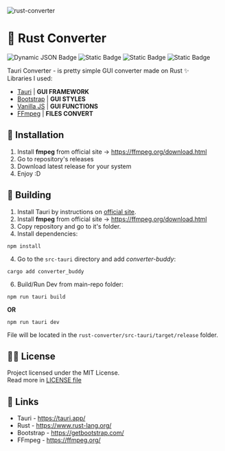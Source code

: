 ![rust-converter](https://github.com/mealet/rust-converter/assets/110933288/5d9b7711-6dd1-4c63-b611-0f5ed9fce054)

# 🦀 Rust Converter
![Dynamic JSON Badge](https://img.shields.io/badge/dynamic/json?url=https%3A%2F%2Fraw.githubusercontent.com%2Fmealet%2Frust-converter%2Fmain%2Fpackage.json&query=%24.version&style=for-the-badge&label=version&color=%23ff0d0d)
![Static Badge](https://img.shields.io/badge/rust-red?style=for-the-badge&label=Language&color=%23ff0d0d)
![Static Badge](https://img.shields.io/badge/MIT-red?style=for-the-badge&label=License&color=%23ff0d0d)
![Static Badge](https://img.shields.io/badge/FFMPEG-red?style=for-the-badge&label=Converter&color=%23ff0d0d)

Tauri Converter - is pretty simple GUI converter made on Rust ✨<br>
Libraries I used:
- [Tauri](https://tauri.app/) | **GUI FRAMEWORK**
- [Bootstrap](https://getbootstrap.com/) | **GUI STYLES**
- [Vanilla JS](https://tauri.app/v1/guides/getting-started/setup/html-css-js/) | **GUI FUNCTIONS**
- [FFmpeg](https://ffmpeg.org/) | **FILES CONVERT**

## 👀 Installation
1. Install **fmpeg** from official site -> https://ffmpeg.org/download.html
2. Go to repository's releases
3. Download latest release for your system
4. Enjoy :D

## 🧐 Building
1. Install Tauri by instructions on [official site](https://tauri.app/).
2. Install **fmpeg** from official site -> https://ffmpeg.org/download.html
3. Copy repository and go to it's folder.
4. Install dependencies:
```
npm install
```
4. Go to the `src-tauri` directory and add _converter-buddy_:
```
cargo add converter_buddy
```
6. Build/Run Dev from main-repo folder:
```
npm run tauri build
```
**OR**
```
npm run tauri dev
```

File will be located in the `rust-converter/src-tauri/target/release` folder.

## 😵‍💫 License
Project licensed under the MIT License.<br>
Read more in [LICENSE file](/LICENSE)
<br>

## 🔗 Links
 - Tauri - https://tauri.app/
 - Rust - https://www.rust-lang.org/
 - Bootstrap - https://getbootstrap.com/
 - FFmpeg - https://ffmpeg.org/

